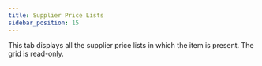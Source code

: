```yaml
---
title: Supplier Price Lists 
sidebar_position: 15
---
```


This tab displays all the supplier price lists in which the item is present. The grid is read-only.
